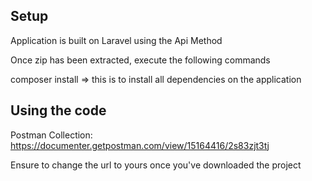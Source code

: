 

## Setup

Application is built on Laravel using the Api Method

Once zip has been extracted, execute the following commands 

composer install => this is to install all dependencies on the application

## Using the code 

Postman Collection: https://documenter.getpostman.com/view/15164416/2s83zjt3tj

Ensure to change the url to yours once you've downloaded the project


